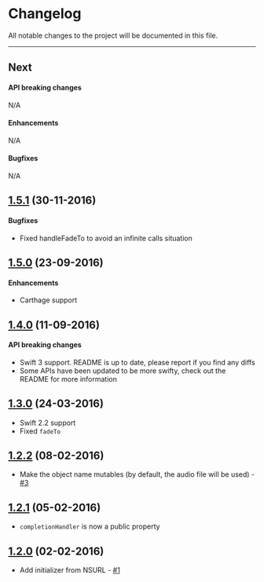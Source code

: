 # Changelog

All notable changes to the project will be documented in this file.

---

## Next

#### API breaking changes

N/A

#### Enhancements

N/A

#### Bugfixes

N/A

## [1.5.1](https://github.com/tbaranes/AudioPlayerSwift/releases/tag/1.5.1) (30-11-2016)

#### Bugfixes

- Fixed handleFadeTo to avoid an infinite calls situation

## [1.5.0](https://github.com/tbaranes/AudioPlayerSwift/releases/tag/1.5.0) (23-09-2016)

#### Enhancements

- Carthage support

## [1.4.0](https://github.com/tbaranes/AudioPlayerSwift/releases/tag/1.4.0) (11-09-2016)

#### API breaking changes

- Swift 3 support. README is up to date, please report if you find any diffs
- Some APIs have been updated to be more swifty, check out the README for more information

## [1.3.0](https://github.com/tbaranes/AudioPlayerSwift/releases/tag/1.3.0) (24-03-2016)

- Swift 2.2 support
- Fixed `fadeTo`

## [1.2.2](https://github.com/tbaranes/AudioPlayerSwift/releases/tag/1.2.1) (08-02-2016)

- Make the object name mutables (by default, the audio file will be used) - [#3](https://github.com/tbaranes/AudioPlayerSwift/pull/3)

## [1.2.1](https://github.com/tbaranes/AudioPlayerSwift/releases/tag/1.2.1) (05-02-2016)

- `completionHandler` is now a public property


## [1.2.0](https://github.com/tbaranes/SwiftyUtils/releases/tag/1.2.0) (02-02-2016)

- Add initializer from NSURL - [#1](https://github.com/tbaranes/AudioPlayerSwift/pull/1)
